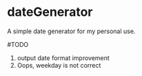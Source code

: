 # dateGenerator
A simple date generator for my personal use.

#TODO
1. output date format improvement
2. Oops, weekday is not correct
